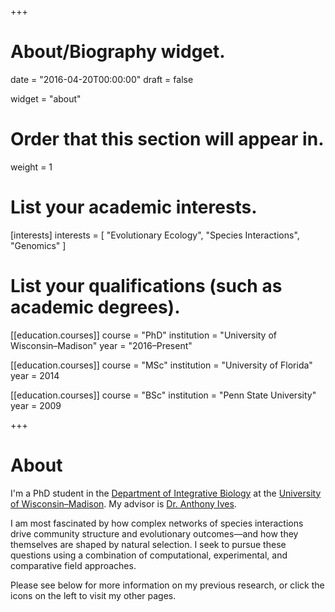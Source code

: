 +++
# About/Biography widget.

date = "2016-04-20T00:00:00"
draft = false

widget = "about"

# Order that this section will appear in.
weight = 1

# List your academic interests.
[interests]
  interests = [
    "Evolutionary Ecology",
    "Species Interactions",
    "Genomics"
  ]

# List your qualifications (such as academic degrees).
[[education.courses]]
  course = "PhD"
  institution = "University of Wisconsin–Madison"
  year = "2016–Present"

[[education.courses]]
  course = "MSc"
  institution = "University of Florida"
  year = 2014

[[education.courses]]
  course = "BSc"
  institution = "Penn State University"
  year = 2009
 
+++

# About

I'm a PhD student in the [Department of Integrative Biology](http://ibio.wisc.edu/) 
at the [University of Wisconsin–Madison](http://www.wisc.edu/). My advisor is 
[Dr. Anthony Ives](http://ives.labs.wisc.edu).


I am most fascinated by how complex networks of species interactions drive community
structure and evolutionary outcomes—and how they themselves are shaped by natural
selection. I seek to pursue these questions using a combination of computational,
experimental, and comparative field approaches.

Please see below for more information on my previous research,
or click the icons on the left to visit my other pages.

